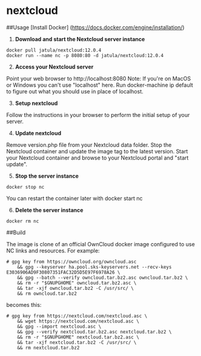 # nextcloud

##Usage
[Install Docker] (https://docs.docker.com/engine/installation/)

1. **Download and start the Nextcloud server instance**
```
docker pull jatula/nextcloud:12.0.4
docker run --name nc -p 8080:80 -d jatula/nextcloud:12.0.4

```
2. **Access your Nextcloud server**

Point your web browser to http://localhost:8080
Note: If you're on MacOS or Windows you can't use "localhost" here. Run docker-machine ip default to figure out what you should use in place of localhost.

3. **Setup nextcloud**

Follow the instructions in your browser to perform the initial setup of your server.

4. **Update nextcloud**

Remove version.php file from your Nextcloud data folder. Stop the Nextcloud container and update the image tag to the latest version. Start your Nextcloud container and browse to your Nextcloud portal and "start update".

5. **Stop the server instance**
```
docker stop nc
``` 
You can restart the container later with docker start nc

6. **Delete the server instance**
```
docker rm nc
```

##Build 

The image is clone of an official OwnCloud docker image configured to use NC links and resources. For example: 

```
# gpg key from https://owncloud.org/owncloud.asc
	&& gpg --keyserver ha.pool.sks-keyservers.net --recv-keys E3036906AD9F30807351FAC32D5D5E97F6978A26 \
	&& gpg --batch --verify owncloud.tar.bz2.asc owncloud.tar.bz2 \
	&& rm -r "$GNUPGHOME" owncloud.tar.bz2.asc \
	&& tar -xjf owncloud.tar.bz2 -C /usr/src/ \
	&& rm owncloud.tar.bz2
```
becomes this:
```
# gpg key from https://nextcloud.com/nextcloud.asc \
	&& wget https://nextcloud.com/nextcloud.asc \
	&& gpg --import nextcloud.asc \
	&& gpg --verify nextcloud.tar.bz2.asc nextcloud.tar.bz2 \
	&& rm -r "$GNUPGHOME" nextcloud.tar.bz2.asc \
	&& tar -xjf nextcloud.tar.bz2 -C /usr/src/ \
	&& rm nextcloud.tar.bz2
```
